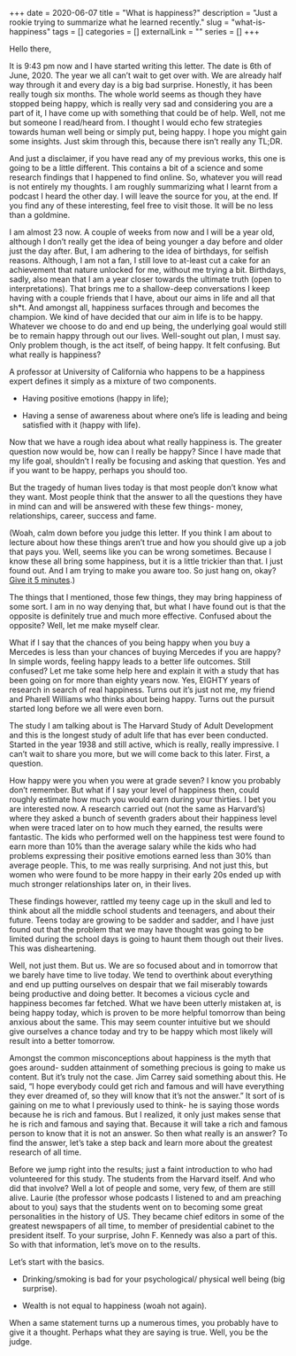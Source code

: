 +++
date = 2020-06-07
title = "What is happiness?"
description = "Just a rookie trying to summarize what he learned recently."
slug = "what-is-happiness"
tags = []
categories = []
externalLink = ""
series = []
+++

Hello there,

It is 9:43 pm now and I have started writing this letter. The date is 6th of June, 2020. The year we all can’t wait to get over with. We are already half way through it and every day is a big bad surprise. Honestly, it has been really tough six months. The whole world seems as though they have stopped being happy, which is really very sad and considering you are a part of it, I have come up with something that could be of help. Well, not me but someone I read/heard from. I thought I would echo few strategies towards human well being or simply put, being happy. I hope you might gain some insights. Just skim through this, because there isn’t really any TL;DR.

And just a disclaimer, if you have read any of my previous works, this one is going to be a little different. This contains a bit of a science and some research findings that I happened to find online. So, whatever you will read is not entirely my thoughts. I am roughly summarizing what I learnt from a podcast I heard the other day. I will leave the source for you, at the end. If you find any of these interesting, feel free to visit those. It will be no less than a goldmine.

I am almost 23 now. A couple of weeks from now and I will be a year old, although I don’t really get the idea of being younger a day before and older just the day after. But, I am adhering to the idea of birthdays, for selfish reasons. Although, I am not a fan, I still love to at-least cut a cake for an achievement that nature unlocked for me, without me trying a bit. Birthdays, sadly, also mean that I am a year closer towards the ultimate truth (open to interpretations). That brings me to a shallow-deep conversations I keep having with a couple friends that I have, about our aims in life and all that sh\*t. And amongst all, happiness surfaces through and becomes the champion. We kind of have decided that our aim in life is to be happy. Whatever we choose to do and end up being, the underlying goal would still be to remain happy through out our lives. Well-sought out plan, I must say. Only problem though, is the act itself, of being happy. It felt confusing. But what really is happiness?

A professor at University of California who happens to be a happiness expert defines it simply as a mixture of two components.

- Having positive emotions (happy in life);

- Having a sense of awareness about where one’s life is leading and being satisfied with it (happy with life).

Now that we have a rough idea about what really happiness is. The greater question now would be, how can I really be happy? Since I have made that my life goal, shouldn’t I really be focusing and asking that question. Yes and if you want to be happy, perhaps you should too.

But the tragedy of human lives today is that most people don’t know what they want. Most people think that the answer to all the questions they have in mind can and will be answered with these few things- money, relationships, career, success and fame.

(Woah, calm down before you judge this letter. If you think I am about to lecture about how these things aren’t true and how you should give up a job that pays you. Well, seems like you can be wrong sometimes. Because I know these all bring some happiness, but it is a little trickier than that. I just found out. And I am trying to make you aware too. So just hang on, okay? [Give it 5 minutes](https://signalvnoise.com/posts/3124-give-it-five-minutes).)

The things that I mentioned, those few things, they may bring happiness of some sort. I am in no way denying that, but what I have found out is that the opposite is definitely true and much more effective. Confused about the opposite? Well, let me make myself clear.

What if I say that the chances of you being happy when you buy a Mercedes is less than your chances of buying Mercedes if you are happy? In simple words, feeling happy leads to a better life outcomes. Still confused? Let me take some help here and explain it with a study that has been going on for more than eighty years now. Yes, EIGHTY years of research in search of real happiness. Turns out it’s just not me, my friend and Pharell Williams who thinks about being happy. Turns out the pursuit started long before we all were even born.

The study I am talking about is The Harvard Study of Adult Development and this is the longest study of adult life that has ever been conducted. Started in the year 1938 and still active, which is really, really impressive. I can’t wait to share you more, but we will come back to this later. First, a question.

How happy were you when you were at grade seven? I know you probably don’t remember. But what if I say your level of happiness then, could roughly estimate how much you would earn during your thirties. I bet you are interested now. A research carried out (not the same as Harvard’s) where they asked a bunch of seventh graders about their happiness level when were traced later on to how much they earned, the results were fantastic. The kids who performed well on the happiness test were found to earn more than 10% than the average salary while the kids who had problems expressing their positive emotions earned less than 30% than average people. This, to me was really surprising. And not just this, but women who were found to be more happy in their early 20s ended up with much stronger relationships later on, in their lives.

These findings however, rattled my teeny cage up in the skull and led to think about all the middle school students and teenagers, and about their future. Teens today are growing to be sadder and sadder, and I have just found out that the problem that we may have thought was going to be limited during the school days is going to haunt them though out their lives. This was disheartening.

Well, not just them. But us. We are so focused about and in tomorrow that we barely have time to live today. We tend to overthink about everything and end up putting ourselves on despair that we fail miserably towards being productive and doing better. It becomes a vicious cycle and happiness becomes far fetched. What we have been utterly mistaken at, is being happy today, which is proven to be more helpful tomorrow than being anxious about the same. This may seem counter intuitive but we should give ourselves a chance today and try to be happy which most likely will result into a better tomorrow.

Amongst the common misconceptions about happiness is the myth that goes around- sudden attainment of something precious is going to make us content. But it’s truly not the case. Jim Carrey said something about this. He said, “I hope everybody could get rich and famous and will have everything they ever dreamed of, so they will know that it’s not the answer.” It sort of is gaining on me to what I previously used to think- he is saying those words because he is rich and famous. But I realized, it only just makes sense that he is rich and famous and saying that. Because it will take a rich and famous person to know that it is not an answer. So then what really is an answer? To find the answer, let’s take a step back and learn more about the greatest research of all time.

Before we jump right into the results; just a faint introduction to who had volunteered for this study. The students from the Harvard itself. And who did that involve? Well a lot of people and some, very few, of them are still alive. Laurie (the professor whose podcasts I listened to and am preaching about to you) says that the students went on to becoming some great personalities in the history of US. They became chief editors in some of the greatest newspapers of all time, to member of presidential cabinet to the president itself. To your surprise, John F. Kennedy was also a part of this. So with that information, let’s move on to the results.

Let’s start with the basics.

- Drinking/smoking is bad for your psychological/ physical well being (big surprise).

- Wealth is not equal to happiness (woah not again).

When a same statement turns up a numerous times, you probably have to give it a thought. Perhaps what they are saying is true. Well, you be the judge.
